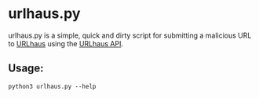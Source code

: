 # urlhaus.py

urlhaus.py is a simple, quick and dirty script for submitting a malicious URL
to [URLhaus](https://urlhaus.abuse.ch) using the [URLhaus API](https://urlhaus-api.abuse.ch/).


## Usage:

```
python3 urlhaus.py --help
```
